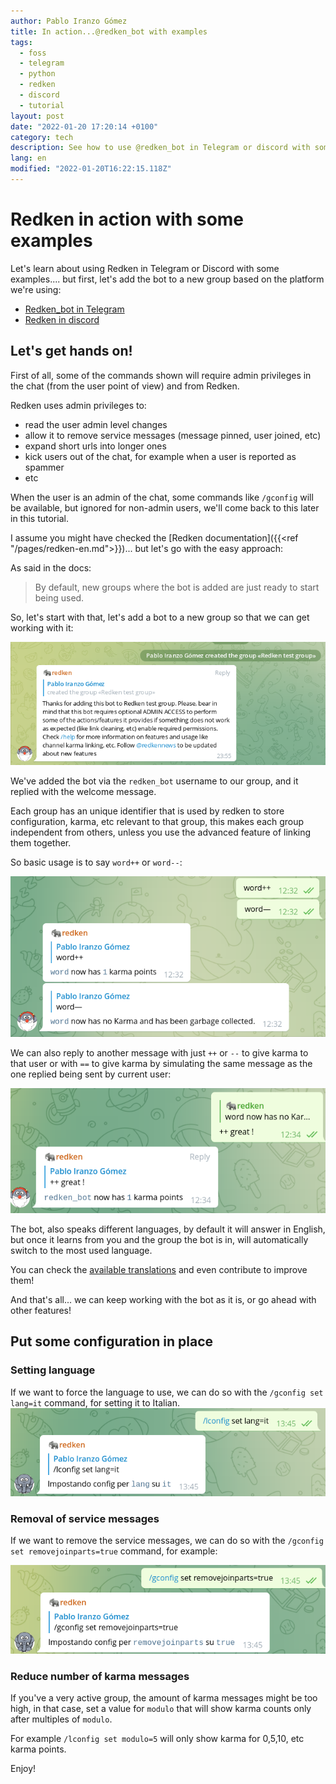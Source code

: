 ```yaml
---
author: Pablo Iranzo Gómez
title: In action...@redken_bot with examples
tags:
  - foss
  - telegram
  - python
  - redken
  - discord
  - tutorial
layout: post
date: "2022-01-20 17:20:14 +0100"
category: tech
description: See how to use @redken_bot in Telegram or discord with some examples!
lang: en
modified: "2022-01-20T16:22:15.118Z"
---
```


# Redken in action with some examples

Let's learn about using Redken in Telegram or Discord with some examples.... but first, let's add the bot to a new group based on the platform we're using:

- [Redken_bot in Telegram](https://t.me/redken_bot)
- [Redken in discord](https://discord.com/oauth2/authorize?client_id=826069772822773790&scope=bot&permissions=8)

## Let's get hands on!

First of all, some of the commands shown will require admin privileges in the chat (from the user point of view) and from Redken.

Redken uses admin privileges to:

- read the user admin level changes
- allow it to remove service messages (message pinned, user joined, etc)
- expand short urls into longer ones
- kick users out of the chat, for example when a user is reported as spammer
- etc

When the user is an admin of the chat, some commands like `/gconfig` will be available, but ignored for non-admin users, we'll come back to this later in this tutorial.

I assume you might have checked the [Redken documentation]({{<ref "/pages/redken-en.md">}})... but let's go with the easy approach:

As said in the docs:

> By default, new groups where the bot is added are just ready to start being used.

So, let's start with that, let's add a bot to a new group so that we can get working with it:

![](adding.png)

We've added the bot via the `redken_bot` username to our group, and it replied with the welcome message.

Each group has an unique identifier that is used by redken to store configuration, karma, etc relevant to that group, this makes each group independent from others, unless you use the advanced feature of linking them together.

So basic usage is to say `word++` or `word--`:

![](karma.png)

We can also reply to another message with just `++` or `--` to give karma to that user or with `==` to give karma by simulating the same message as the one replied being sent by current user:

![](karmareply.png)

The bot, also speaks different languages, by default it will answer in English, but once it learns from you and the group the bot is in, will automatically switch to the most used language.

You can check the [available translations](https://crowdin.com/project/stampython/) and even contribute to improve them!

And that's all... we can keep working with the bot as it is, or go ahead with other features!

## Put some configuration in place

### Setting language

If we want to force the language to use, we can do so with the `/gconfig set lang=it` command, for setting it to Italian.
![](forcelang.png)

### Removal of service messages

If we want to remove the service messages, we can do so with the `/gconfig set removejoinparts=true` command, for example:

![](removeconfig.png)

### Reduce number of karma messages

If you've a very active group, the amount of karma messages might be too high, in that case, set a value for `modulo` that will show karma counts only after multiples of `modulo`.

For example `/lconfig set modulo=5` will only show karma for 0,5,10, etc karma points.

Enjoy!
